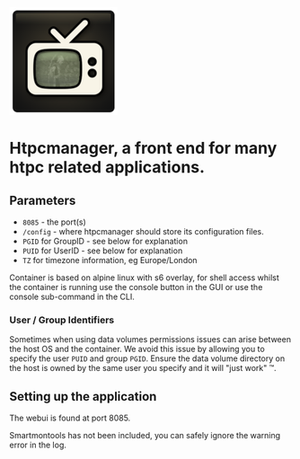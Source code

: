 [appurl]: https://github.com/Hellowlol/HTPC-Manager
[![htpcmanager](https://raw.githubusercontent.com/linuxserver/docker-templates/master/linuxserver.io/img/htpcmanager-icon.png)][appurl]

# Htpcmanager, a front end for many htpc related applications.

## Parameters

* `8085` - the port(s)
* `/config` - where htpcmanager should store its configuration files.
* `PGID` for GroupID - see below for explanation
* `PUID` for UserID - see below for explanation
* `TZ` for timezone information, eg Europe/London

Container is based on alpine linux with s6 overlay, for shell access whilst the container is running use the console button in the GUI or use the console sub-command in the CLI.


### User / Group Identifiers

Sometimes when using data volumes permissions issues can arise between the host OS and the container. We avoid this issue by allowing you to specify the user `PUID` and group `PGID`. Ensure the data volume directory on the host is owned by the same user you specify and it will "just work" ™.

## Setting up the application

The webui is found at port 8085.

Smartmontools has not been included, you can safely ignore the warning error in the log.

